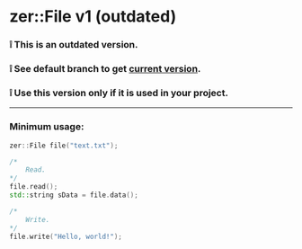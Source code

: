 # zer::File v1 (outdated)

### :grey_exclamation: This is an outdated version.
### :grey_exclamation: See default branch to get [current version](https://github.com/ZERDICORP/file-lib).
### :grey_exclamation: Use this version only if it is used in your project.

***

### Minimum usage:
```cpp
zer::File file("text.txt");

/*
    Read.
*/
file.read();
std::string sData = file.data();

/*
    Write.
*/
file.write("Hello, world!");
```
